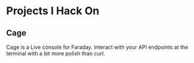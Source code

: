 Projects I Hack On
==================

Cage
----

Cage is a Live console for Faraday. Interact with your API endpoints at the
terminal with a bit more polish than curl.
